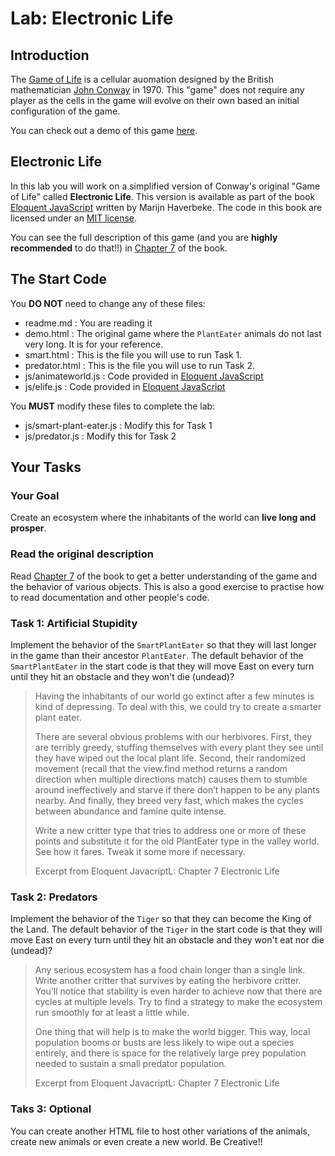 # Lab: Electronic Life

## Introduction

The [Game of Life](https://en.wikipedia.org/wiki/Conway%27s_Game_of_Life) is a cellular auomation designed by the British mathematician [John Conway](https://en.wikipedia.org/wiki/John_Horton_Conway) in 1970. This "game" does not require any player as the cells in the game will evolve on their own based an initial configuration of the game.

You can check out a demo of this game [here](https://github.com/pmav/game-of-life).

## Electronic Life

In this lab you will work on a simplified version of Conway's original "Game of Life" called **Electronic Life**. This version is available as part of the book [Eloquent JavaScript](http://eloquentjavascript.net/) written by Marijn Haverbeke. The code in this book are licensed under an [MIT license](http://opensource.org/licenses/MIT).

You can see the full description of this game (and you are **highly recommended** to do that!!) in [Chapter 7](http://eloquentjavascript.net/07_elife.html) of the book.

## The Start Code
You **DO NOT** need to change any of these files:
  - readme.md          : You are reading it
  - demo.html          : The original game where the `PlantEater` animals do not last very long. It is for your reference.
  - smart.html         : This is the file you will use to run Task 1. 
  - predator.html      : This is the file you will use to run Task 2.
  - js/animateworld.js : Code provided in [Eloquent JavaScript](http://eloquentjavascript.net/)
  - js/elife.js        : Code provided in [Eloquent JavaScript](http://eloquentjavascript.net/)

You **MUST** modify these files to complete the lab:
  - js/smart-plant-eater.js  : Modify this for Task 1
  - js/predator.js           : Modify this for Task 2


## Your Tasks

### Your Goal
Create an ecosystem where the inhabitants of the world can **live long and prosper**.

### Read the original description
Read [Chapter 7](http://eloquentjavascript.net/07_elife.html) of the book to get a better understanding of the game and the behavior of various objects. This is also a good exercise to practise how to read documentation and other people's code.

### Task 1: Artificial Stupidity
Implement the behavior of the `SmartPlantEater` so that they will last longer in the game than their ancestor `PlantEater`. The default behavior of the `SmartPlantEater` in the start code is that they will move East on every turn until they hit an obstacle and they won't die (undead)?

> Having the inhabitants of our world go extinct after a few minutes is kind of depressing. To deal with this, we could try to create a smarter plant eater.
>
>There are several obvious problems with our herbivores. First, they are terribly greedy, stuffing themselves with every plant they see until they have wiped out the local plant life. Second, their randomized movement (recall that the view.find method returns a random direction when multiple directions match) causes them to stumble around ineffectively and starve if there don’t happen to be any plants nearby. And finally, they breed very fast, which makes the cycles between abundance and famine quite intense.
>
>Write a new critter type that tries to address one or more of these points and substitute it for the old PlantEater type in the valley world. See how it fares. Tweak it some more if necessary.
>
> Excerpt from Eloquent JavacriptL: Chapter 7 Electronic Life

### Task 2: Predators
Implement the behavior of the `Tiger` so that they can become the King of the Land. The default behavior of the `Tiger` in the start code is that they will move East on every turn until they hit an obstacle and they won't eat nor die (undead)?

>Any serious ecosystem has a food chain longer than a single link. Write another critter that survives by eating the herbivore critter. You’ll notice that stability is even harder to achieve now that there are cycles at multiple levels. Try to find a strategy to make the ecosystem run smoothly for at least a little while.
>
>One thing that will help is to make the world bigger. This way, local population booms or busts are less likely to wipe out a species entirely, and there is space for the relatively large prey population needed to sustain a small predator population.
>
> Excerpt from Eloquent JavacriptL: Chapter 7 Electronic Life

### Taks 3: Optional
You can create another HTML file to host other variations of the animals, create new animals or even create a new world. Be Creative!!




